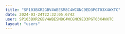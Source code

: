 ```yaml
---
title: "SP103BXR2GBV4WBESM8C4WCGNC9ED3PGT03X4WXTC"
date: 2024-03-24T22:32:05.674Z
user: SP103BXR2GBV4WBESM8C4WCGNC9ED3PGT03X4WXTC
layout: "users"
---
```

    